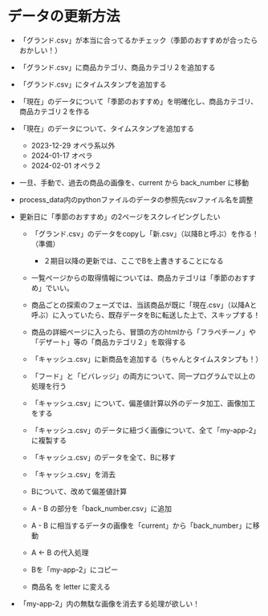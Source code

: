 # データの更新方法

- 「グランド.csv」が本当に合ってるかチェック（季節のおすすめが合ったらおかしい！）
- 「グランド.csv」に商品カテゴリ、商品カテゴリ２を追加する
- 「グランド.csv」にタイムスタンプを追加する

- 「現在」のデータについて「季節のおすすめ」を明確化し、商品カテゴリ、商品カテゴリ２を作る
- 「現在」のデータについて、タイムスタンプを追加する
  - 2023-12-29 オペラ系以外
  - 2024-01-17 オペラ
  - 2024-02-01 オペラ２

- 一旦、手動で、過去の商品の画像を、current から back_number に移動

- process_data内のpythonファイルのデータの参照先csvファイル名を調整

- 更新日に「季節のおすすめ」の2ページをスクレイピングしたい
  - 「グランド.csv」のデータをcopyし「新.csv」（以降Bと呼ぶ）を作る！（準備）
    - ２期目以降の更新では、ここでBを上書きすることになる
  - 一覧ページからの取得情報については、商品カテゴリは「季節のおすすめ」でいい。
  - 商品ごとの探索のフェーズでは、当該商品が既に「現在.csv」（以降Aと呼ぶ）に入っていたら、既存データをBに転送した上で、スキップする！
  - 商品の詳細ページに入ったら、冒頭の方のhtmlから「フラペチーノ」や「デザート」等の「商品カテゴリ２」を取得する
  - 「キャッシュ.csv」に新商品を追加する（ちゃんとタイムスタンプも！）
  - 「フード」と「ビバレッジ」の両方について、同一プログラムで以上の処理を行う

  - 「キャッシュ.csv」について、偏差値計算以外のデータ加工、画像加工をする
  - 「キャッシュ.csv」のデータに紐づく画像について、全て「my-app-2」に複製する
  - 「キャッシュ.csv」のデータを全て、Bに移す
  - 「キャッシュ.csv」を消去
  -  Bについて、改めて偏差値計算

  - A - B の部分を「back_number.csv」に追加
  - A - B に相当するデータの画像を「current」から「back_number」に移動
  - A <- B の代入処理

  - Bを「my-app-2」にコピー
  
  - 商品名 を letter に変える

-  「my-app-2」内の無駄な画像を消去する処理が欲しい！
